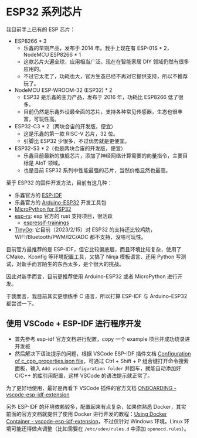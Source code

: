 # ESP32 系列芯片

我目前手上已有的 ESP 芯片：

- ESP8266 * 3
  - 乐鑫的早期产品，发布于 2014 年。我手上现在有 ESP-01S * 2，NodeMCU ESP8266 * 1
  - 这款芯片火遍全球，应用相当广泛，现在在智能家居 DIY 领域仍然有很多应用的。
  - 不过它太老了，功耗也大，官方生态已经不再对它提供支持，所以不推荐玩了。
- NodeMCU ESP-WROOM-32 (ESP32) * 2
  - ESP32 是乐鑫的主力产品，发布于 2016 年，功耗比 ESP8266 低了很多。
  - 目前仍然是乐鑫外设最全面的芯片，支持各种常见传感器，生态也很丰富，可玩性高。
- ESP32-C3 * 2（两块合宙的开发版，便宜）
  - 这是乐鑫的第一款 RISC-V 芯片，32 位。
  - 引脚比 ESP32 少很多，不过优势就是更便宜。
- ESP32-S3 * 2（也是两块合宙的开发版，便宜）
  - 乐鑫目前最新的旗舰芯片，添加了神经网络计算需要的向量指令，主要目标是 AIoT 领域。
  - 也是目前 ESP32 系列中性能最强的芯片，当然价格显然也最高。

至于 ESP32 的固件开发方法，目前有这几种：

- 乐鑫官方的 [ESP-IDF](https://github.com/espressif/esp-idf)
- 乐鑫官方的 [Arduino-ESP32](https://github.com/espressif/arduino-esp32) 开发工具包
- [MicroPython for ESP32](https://docs.micropython.org/en/latest/esp32/quickref.html)
- [esp-rs](https://github.com/espressif?q=&type=all&language=&sort=stargazers): esp 官方的 rust 支持项目，很活跃
  - [espressif-trainings](https://github.com/ferrous-systems/espressif-trainings)
- [TinyGo](https://tinygo.org/docs/reference/microcontrollers/esp32-coreboard-v2/): 它目前（2023/2/15）对 ESP32 的支持还比较鸡肋，WIFI/Bluetooth/PWM/I2C/ADC 都不支持，没啥可玩性。

目前官方最推荐的是 ESP-IDF，但它比较偏底层，而且环境比较复杂，使用了 CMake、Kconfig 等环境配置工具，又搞了 Ninja 模板语言、还用 Python 写测试，对新手而言陌生的东西太多，是个很大的挑战。

因此对新手而言，目前更推荐使用 Arduino-ESP32 或者 MicroPython 进行开发。

于我而言，我目前其实更想练手 C 语言，所以打算 ESP-IDF 与 Arduino-ESP32 都尝试一下。

## 使用 VSCode + ESP-IDF 进行程序开发

- 首先参考 esp-idf 官方文档进行配置，copy 一个 example 项目并成功烧录进开发板
- 然后解决下语法提示的问题，根据 VSCode ESP-IDF 插件文档 [Configuration of c_cpp_properties.json file](https://github.com/espressif/vscode-esp-idf-extension/blob/master/docs/C_CPP_CONFIGURATION.md)，可通过 Ctrl + Shift + P 组合键打开命令搜索面板，输入 `Add vscode configuration folder` 并回车，就能自动添加好 C/C++ 的库引用配置，这样 VSCode 的语法提示就正常了。

为了更好地使用，最好是再看下 VSCode 插件的官方文档 [ONBOARDING - vscode-esp-idf-extension](https://github.com/espressif/vscode-esp-idf-extension/blob/master/docs/ONBOARDING.md)

另外 ESP-IDF 的环境依赖较多，配置起来有点复杂，如果你熟悉 Docker，其实前面的官方文档就提供了使用 Docker 进行开发的教程：[Using Docker Container - vscode-esp-idf-extension](https://github.com/espressif/vscode-esp-idf-extension/blob/master/docs/tutorial/using-docker-container.md)，不过仅针对 Windows 环境，Linux 环境可能还得做点调整（比如需要在 `/etc/udev/rules.d` 中添加 `openocd.rules`）。


